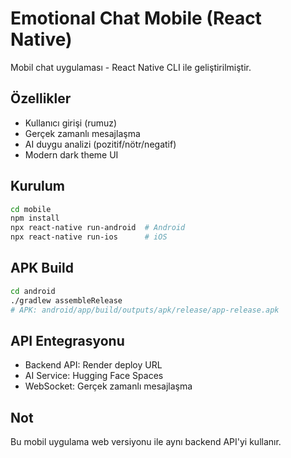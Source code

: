 # Emotional Chat Mobile (React Native)

Mobil chat uygulaması - React Native CLI ile geliştirilmiştir.

## Özellikler
- Kullanıcı girişi (rumuz)
- Gerçek zamanlı mesajlaşma
- AI duygu analizi (pozitif/nötr/negatif)
- Modern dark theme UI

## Kurulum
```bash
cd mobile
npm install
npx react-native run-android  # Android
npx react-native run-ios      # iOS
```

## APK Build
```bash
cd android
./gradlew assembleRelease
# APK: android/app/build/outputs/apk/release/app-release.apk
```

## API Entegrasyonu
- Backend API: Render deploy URL
- AI Service: Hugging Face Spaces
- WebSocket: Gerçek zamanlı mesajlaşma

## Not
Bu mobil uygulama web versiyonu ile aynı backend API'yi kullanır.
